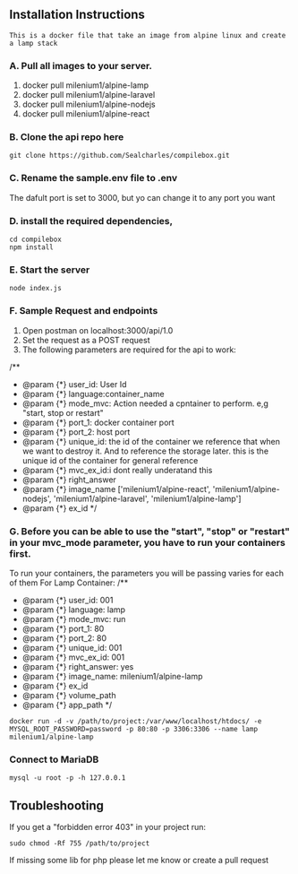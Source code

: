 ## Installation Instructions
```
This is a docker file that take an image from alpine linux and create a lamp stack
```

### A. Pull all images to your server.

1. docker pull milenium1/alpine-lamp
2. docker pull milenium1/alpine-laravel
3. docker pull milenium1/alpine-nodejs
4. docker pull milenium1/alpine-react




### B. Clone the api repo here 
```  
git clone https://github.com/Sealcharles/compilebox.git
```

### C. Rename the sample.env file to .env
The dafult port is set to 3000, but yo can change it to any port you want

### D. install the required dependencies,  
```
cd compilebox
npm install 
```

### E. Start the server

```
node index.js
```

### F. Sample Request and endpoints 

1. Open postman on localhost:3000/api/1.0
2. Set the request as a POST request
3. The following parameters are required for the api to work:

/**
   * @param {*} user_id: User Id
   * @param {*} language:container_name
   * @param {*} mode_mvc: Action needed a cpntainer to perform. e,g "start, stop or restart"
   * @param {*} port_1: docker container port
   * @param {*} port_2: host port
   * @param {*} unique_id: the id of the container we reference that when we want to destroy it. And to reference the                              storage later. this is the unique id of the container for general reference
   * @param {*} mvc_ex_id:i dont really underatand this
   * @param {*} right_answer
   * @param {*} image_name ['milenium1/alpine-react', 'milenium1/alpine-nodejs', 'milenium1/alpine-laravel', 'milenium1/alpine-lamp']
   * @param {*} ex_id
*/


### G. Before you can be able to use the "start", "stop" or "restart" in your mvc_mode parameter, you have to run your containers first.

To run your containers, the parameters you will be passing varies for each of them
For Lamp Container:
    /**
   * @param {*} user_id: 001
   * @param {*} language: lamp
   * @param {*} mode_mvc: run
   * @param {*} port_1: 80
   * @param {*} port_2: 80
   * @param {*} unique_id: 001
   * @param {*} mvc_ex_id: 001
   * @param {*} right_answer: yes
   * @param {*} image_name: milenium1/alpine-lamp 
   * @param {*} ex_id
   * @param {*} volume_path 
   * @param {*} app_path
*/



```
docker run -d -v /path/to/project:/var/www/localhost/htdocs/ -e MYSQL_ROOT_PASSWORD=password -p 80:80 -p 3306:3306 --name lamp milenium1/alpine-lamp
```

### Connect to MariaDB
```
mysql -u root -p -h 127.0.0.1
```


## Troubleshooting
If you get a "forbidden error 403"
in your project run:
```
sudo chmod -Rf 755 /path/to/project
``` 
If missing some lib for php please let me know or create a pull request
